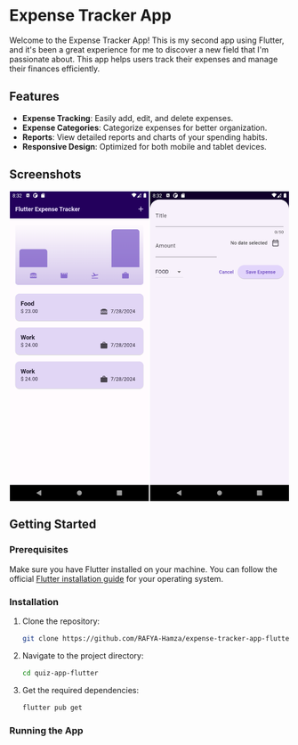 # Expense Tracker App

Welcome to the Expense Tracker App! This is my second app using Flutter, and it's been a great experience for me to discover a new field that I'm passionate about. This app helps users track their expenses and manage their finances efficiently.

## Features

- **Expense Tracking**: Easily add, edit, and delete expenses.
- **Expense Categories**: Categorize expenses for better organization.
- **Reports**: View detailed reports and charts of your spending habits.
- **Responsive Design**: Optimized for both mobile and tablet devices.

## Screenshots

<div style="display: flex; justify-content: space-evenly;">
    <img src="images/report-page.png" alt="Report page" width="250">
    <img src="images/new-expense.png" alt="New expense" width="250">
</div>


## Getting Started

### Prerequisites

Make sure you have Flutter installed on your machine. You can follow the official [Flutter installation guide](https://flutter.dev/docs/get-started/install) for your operating system.

### Installation

1. Clone the repository:
    ```sh
    git clone https://github.com/RAFYA-Hamza/expense-tracker-app-flutter.git
    ```
2. Navigate to the project directory:
    ```sh
    cd quiz-app-flutter
    ```
3. Get the required dependencies:
    ```sh
    flutter pub get
    ```

### Running the App


